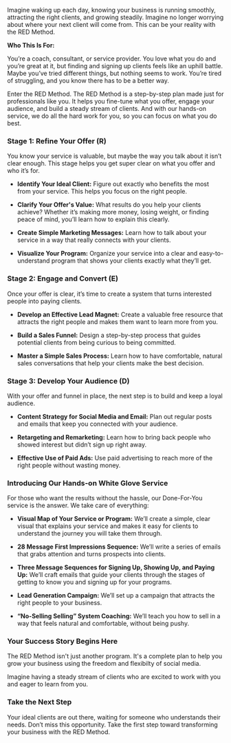 Imagine waking up each day, knowing your business is running smoothly, attracting the right clients, and growing steadily. Imagine no longer worrying about where your next client will come from. This can be your reality with the RED Method.

**Who This Is For:**

You’re a coach, consultant, or service provider. You love what you do and you’re great at it, but finding and signing up clients feels like an uphill battle. Maybe you’ve tried different things, but nothing seems to work. You’re tired of struggling, and you know there has to be a better way.

Enter the RED Method. The RED Method is a step-by-step plan made just for professionals like you. It helps you fine-tune what you offer, engage your audience, and build a steady stream of clients. And with our hands-on service, we do all the hard work for you, so you can focus on what you do best.

### **Stage 1: Refine Your Offer (R)**

You know your service is valuable, but maybe the way you talk about it isn’t clear enough. This stage helps you get super clear on what you offer and who it’s for.

- **Identify Your Ideal Client:** Figure out exactly who benefits the most from your service. This helps you focus on the right people.

- **Clarify Your Offer's Value:** What results do you help your clients achieve? Whether it’s making more money, losing weight, or finding peace of mind, you’ll learn how to explain this clearly.

- **Create Simple Marketing Messages:** Learn how to talk about your service in a way that really connects with your clients.

- **Visualize Your Program:** Organize your service into a clear and easy-to-understand program that shows your clients exactly what they’ll get.

### **Stage 2: Engage and Convert (E)**

Once your offer is clear, it’s time to create a system that turns interested people into paying clients.

- **Develop an Effective Lead Magnet:** Create a valuable free resource that attracts the right people and makes them want to learn more from you.

- **Build a Sales Funnel:** Design a step-by-step process that guides potential clients from being curious to being committed.

- **Master a Simple Sales Process:** Learn how to have comfortable, natural sales conversations that help your clients make the best decision.

### **Stage 3: Develop Your Audience (D)**

With your offer and funnel in place, the next step is to build and keep a loyal audience.

- **Content Strategy for Social Media and Email:** Plan out regular posts and emails that keep you connected with your audience.

- **Retargeting and Remarketing:** Learn how to bring back people who showed interest but didn’t sign up right away.

- **Effective Use of Paid Ads:** Use paid advertising to reach more of the right people without wasting money.

### **Introducing Our Hands-on White Glove Service**

For those who want the results without the hassle, our Done-For-You service is the answer. We take care of everything:

- **Visual Map of Your Service or Program:** We’ll create a simple, clear visual that explains your service and makes it easy for clients to understand the journey you will take them through.

- **28 Message First Impressions Sequence:** We’ll write a series of emails that grabs attention and turns prospects into clients.

- **Three Message Sequences for Signing Up, Showing Up, and Paying Up:** We’ll craft emails that guide your clients through the stages of getting to know you and signing up for your programs.

- **Lead Generation Campaign:** We’ll set up a campaign that attracts the right people to your business.

- **“No-Selling Selling” System Coaching:** We’ll teach you how to sell in a way that feels natural and comfortable, without being pushy.

### **Your Success Story Begins Here**

The RED Method isn't just another program. It's a complete plan to help you grow your business using the freedom and flexibilty of social media. 

Imagine having a steady stream of clients who are excited to work with you and eager to learn from you.

### **Take the Next Step**

Your ideal clients are out there, waiting for someone who understands their needs. Don’t miss this opportunity. Take the first step toward transforming your business with the RED Method.